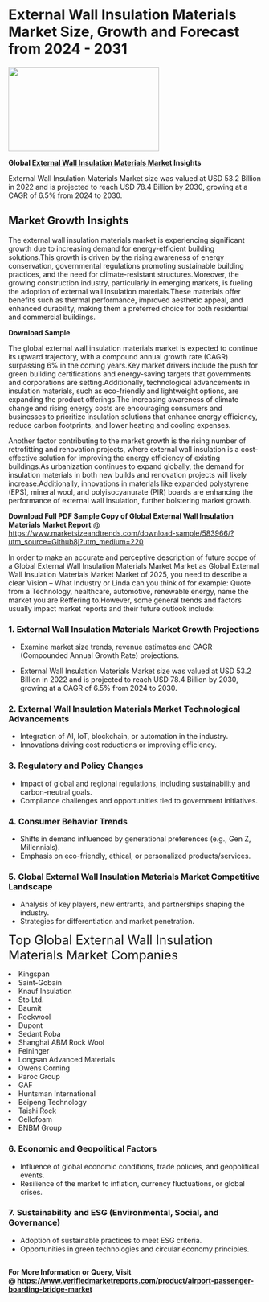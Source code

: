 <H1>External Wall Insulation Materials Market Size, Growth and Forecast from 2024 - 2031</H1><img class="aligncenter size-medium wp-image-584254" src="https://thirdeyenews.in/wp-content/uploads/2024/09/Global-Market-Research-300x168.jpeg" alt="" width="300" height="168" /><p><strong>Global&nbsp;<a href="https://www.marketsizeandtrends.com/download-sample/583966/?utm_source=Github8j?utm_medium=220">External Wall Insulation Materials Market</a> Insights</strong></p><p>External Wall Insulation Materials Market size was valued at USD 53.2 Billion in 2022 and is projected to reach USD 78.4 Billion by 2030, growing at a CAGR of 6.5% from 2024 to 2030.</p><p><h2>Market Growth Insights</h2> <p>The external wall insulation materials market is experiencing significant growth due to increasing demand for energy-efficient building solutions.This growth is driven by the rising awareness of energy conservation, governmental regulations promoting sustainable building practices, and the need for climate-resistant structures.Moreover, the growing construction industry, particularly in emerging markets, is fueling the adoption of external wall insulation materials.These materials offer benefits such as thermal performance, improved aesthetic appeal, and enhanced durability, making them a preferred choice for both residential and commercial buildings.</p> <p><strong>Download Sample</strong></p> <p>The global external wall insulation materials market is expected to continue its upward trajectory, with a compound annual growth rate (CAGR) surpassing 6% in the coming years.Key market drivers include the push for green building certifications and energy-saving targets that governments and corporations are setting.Additionally, technological advancements in insulation materials, such as eco-friendly and lightweight options, are expanding the product offerings.The increasing awareness of climate change and rising energy costs are encouraging consumers and businesses to prioritize insulation solutions that enhance energy efficiency, reduce carbon footprints, and lower heating and cooling expenses.</p> <p>Another factor contributing to the market growth is the rising number of retrofitting and renovation projects, where external wall insulation is a cost-effective solution for improving the energy efficiency of existing buildings.As urbanization continues to expand globally, the demand for insulation materials in both new builds and renovation projects will likely increase.Additionally, innovations in materials like expanded polystyrene (EPS), mineral wool, and polyisocyanurate (PIR) boards are enhancing the performance of external wall insulation, further bolstering market growth.</p> <p><span class=""><strong>Download Full PDF Sample Copy of Global External Wall Insulation Materials Market Report</strong> @ <a href="https://www.marketsizeandtrends.com/download-sample/583966/?utm_source=Github8j?utm_medium=220" target="_blank">https://www.marketsizeandtrends.com/download-sample/583966/?utm_source=Github8j?utm_medium=220</a></span></p><p>In order to make an accurate and perceptive description of future scope of a Global&nbsp;External Wall Insulation Materials Market Market as Global&nbsp;External Wall Insulation Materials Market Market of 2025, you need to describe a clear Vision &ndash; What Industry or Linda can you think of for example: Quote from a Technology, healthcare, automotive, renewable energy, name the market you are Reffering to.However, some general trends and factors usually impact market reports and their future outlook include:</p><h3>1.&nbsp;<strong>External Wall Insulation Materials Market Growth Projections</strong></h3><ul><li>Examine market size trends, revenue estimates and CAGR (Compounded Annual Growth Rate) projections.</li><li><p>External Wall Insulation Materials Market size was valued at USD 53.2 Billion in 2022 and is projected to reach USD 78.4 Billion by 2030, growing at a CAGR of 6.5% from 2024 to 2030.</p></li></ul><h3>2.&nbsp;<strong>External Wall Insulation Materials Market Technological Advancements</strong></h3><ul><li>Integration of AI, IoT, blockchain, or automation in the industry.</li><li>Innovations driving cost reductions or improving efficiency.</li></ul><h3>3.&nbsp;<strong>Regulatory and Policy Changes</strong></h3><ul><li>Impact of global and regional regulations, including sustainability and carbon-neutral goals.</li><li>Compliance challenges and opportunities tied to government initiatives.</li></ul><h3>4.&nbsp;<strong>Consumer Behavior Trends</strong></h3><ul><li>Shifts in demand influenced by generational preferences (e.g., Gen Z, Millennials).</li><li>Emphasis on eco-friendly, ethical, or personalized products/services.</li></ul><h3>5.&nbsp;<strong>Global External Wall Insulation Materials Market Competitive Landscape</strong></h3><ul><li>Analysis of key players, new entrants, and partnerships shaping the industry.</li><li>Strategies for differentiation and market penetration.</li></ul><p data-pm-slice="1 1 []"><span style="color: inherit; font-family: inherit; font-size: 25px;">Top Global External Wall Insulation Materials Market Companies</span></p><div class="" data-test-id=""><p><li>Kingspan</li><li> Saint-Gobain</li><li> Knauf Insulation</li><li> Sto Ltd.</li><li> Baumit</li><li> Rockwool</li><li> Dupont</li><li> Sedant Roba</li><li> Shanghai ABM Rock Wool</li><li> Feininger</li><li> Longsan Advanced Materials</li><li> Owens Corning</li><li> Paroc Group</li><li> GAF</li><li> Huntsman International</li><li> Beipeng Technology</li><li> Taishi Rock</li><li> Cellofoam</li><li> BNBM Group</li></p></div><h3>6.&nbsp;<strong>Economic and Geopolitical Factors</strong></h3><ul><li>Influence of global economic conditions, trade policies, and geopolitical events.</li><li>Resilience of the market to inflation, currency fluctuations, or global crises.</li></ul><h3>7.&nbsp;<strong>Sustainability and ESG (Environmental, Social, and Governance)</strong></h3><ul><li>Adoption of sustainable practices to meet ESG criteria.</li><li>Opportunities in green technologies and circular economy principles.</li></ul><h2><strong style="font-size: 14px;">For More Information or Query, Visit @&nbsp;</strong><a style="background-color: #ffffff; font-size: 14px;" href="https://www.marketsizeandtrends.com/report/external-wall-insulation-materials-market/" target="_blank">https://www.verifiedmarketreports.com/product/airport-passenger-boarding-bridge-market</a></h2>